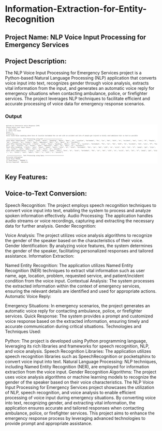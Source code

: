 # Information-Extraction-for-Entity-Recognition

## Project Name: NLP Voice Input Processing for Emergency Services

## Project Description:
The NLP Voice Input Processing for Emergency Services project is a Python-based Natural Language Processing (NLP) application that converts voice input into text, recognizes gender through voice analysis, extracts vital information from the input, and generates an automatic voice reply for emergency situations when contacting ambulance, police, or firefighter services. The project leverages NLP techniques to facilitate efficient and accurate processing of voice data for emergency response scenarios.

### Output

<img src="Output.PNG"/><br>


## Key Features:

## Voice-to-Text Conversion:

Speech Recognition: The project employs speech recognition techniques to convert voice input into text, enabling the system to process and analyze spoken information effectively.
Audio Processing: The application handles audio streams or voice recordings, capturing and extracting the necessary data for further analysis.
Gender Recognition:

Voice Analysis: The project utilizes voice analysis algorithms to recognize the gender of the speaker based on the characteristics of their voice.
Gender Identification: By analyzing voice features, the system determines the gender of the speaker, facilitating personalized responses and tailored assistance.
Information Extraction:

Named Entity Recognition: The application utilizes Named Entity Recognition (NER) techniques to extract vital information such as user name, age, location, problem, requested service, and patient/incident condition from the voice input.
Contextual Analysis: The system processes the extracted information within the context of emergency services, ensuring the relevant details are identified and used for appropriate actions.
Automatic Voice Reply:

Emergency Situations: In emergency scenarios, the project generates an automatic voice reply for contacting ambulance, police, or firefighter services.
Quick Response: The system provides a prompt and customized voice response based on the extracted information, ensuring timely and accurate communication during critical situations.
Technologies and Techniques Used:

Python: The project is developed using Python programming language, leveraging its rich libraries and frameworks for speech recognition, NLP, and voice analysis.
Speech Recognition Libraries: The application utilizes speech recognition libraries such as SpeechRecognition or pocketsphinx to convert voice input into text.
Natural Language Processing: NLP techniques, including Named Entity Recognition (NER), are employed for information extraction from the voice input.
Gender Recognition Algorithms: The project uses voice analysis algorithms or machine learning models to recognize the gender of the speaker based on their voice characteristics.
The NLP Voice Input Processing for Emergency Services project showcases the utilization of NLP, speech recognition, and voice analysis to enable efficient processing of voice input during emergency situations. By converting voice into text, recognizing gender, and extracting vital information, the application ensures accurate and tailored responses when contacting ambulance, police, or firefighter services. This project aims to enhance the emergency response process by leveraging advanced technologies to provide prompt and appropriate assistance.
